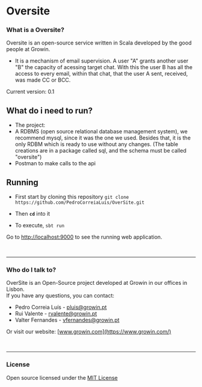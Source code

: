 # Oversite

### What is a Oversite? ###

Oversite is an open-source service written in Scala developed by the good people at Growin.

* It is a mechanism of email supervision. A user "A" grants another user "B" the capacity of acessing target chat. With this the user B has all the access to every email, within that chat, that the user A sent, received, was made CC or BCC.

Current version: 0.1

## What do i need to run?

* The project:
* A RDBMS (open source relational database management system), we recommend mysql, since it was the one we used. Besides that, it is the only RDBM which is ready to use without any changes. (The table creations are in a package called sql, and the schema must be called "oversite")
* Postman to make calls to the api

## Running

* First start by cloning this repository
`git clone https://github.com/PedroCorreiaLuis/OverSite.git`

* Then **`cd`** into it

* To execute, `sbt run`

Go to <http://localhost:9000> to see the running web application.
  
  <br/>

---

### Who do I talk to? ###

OverSite is an Open-Source project developed at Growin in our offices in Lisbon.
 <br/> If you have any questions, you can contact:
 
 * Pedro Correia Luís  - pluis@growin.pt
 * Rui Valente         - rvalente@growin.pt
* Valter Fernandes    - vfernandes@growin.pt

Or visit our website: [www.growin.com](https://www.growin.com/)

<br/>

---

### License ###

Open source licensed under the [MIT License](https://opensource.org/licenses/MIT)

